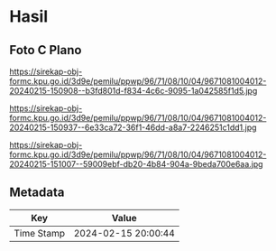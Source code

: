 # Hasil

## Foto C Plano

https://sirekap-obj-formc.kpu.go.id/3d9e/pemilu/ppwp/96/71/08/10/04/9671081004012-20240215-150908--b3fd801d-f834-4c6c-9095-1a042585f1d5.jpg

https://sirekap-obj-formc.kpu.go.id/3d9e/pemilu/ppwp/96/71/08/10/04/9671081004012-20240215-150937--6e33ca72-36f1-46dd-a8a7-2246251c1dd1.jpg

https://sirekap-obj-formc.kpu.go.id/3d9e/pemilu/ppwp/96/71/08/10/04/9671081004012-20240215-151007--59009ebf-db20-4b84-904a-9beda700e6aa.jpg


## Metadata

| Key        | Value               |
| ---------- | ------------------- |
| Time Stamp | 2024-02-15 20:00:44 |



